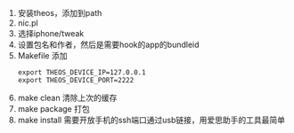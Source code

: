 1. 安装theos，添加到path
2. nic.pl
3. 选择iphone/tweak
4. 设置包名和作者，然后是需要hook的app的bundleid
5. Makefile 添加 
    ```shell
    export THEOS_DEVICE_IP=127.0.0.1
    export THEOS_DEVICE_PORT=2222
    ```
6. make clean 清除上次的缓存
7. make package 打包
8. make install 需要开放手机的ssh端口通过usb链接，用爱思助手的工具最简单